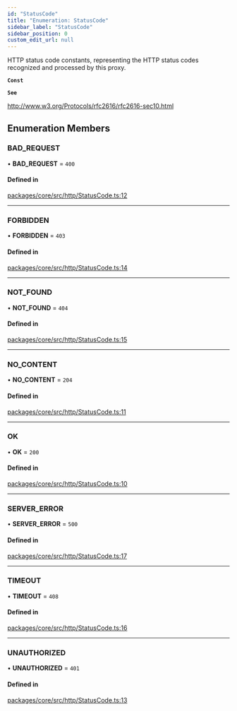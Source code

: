 ```yaml
---
id: "StatusCode"
title: "Enumeration: StatusCode"
sidebar_label: "StatusCode"
sidebar_position: 0
custom_edit_url: null
---
```


HTTP status code constants, representing the HTTP status codes recognized
and processed by this proxy.

**`Const`**

**`See`**

http://www.w3.org/Protocols/rfc2616/rfc2616-sec10.html

## Enumeration Members

### BAD\_REQUEST

• **BAD\_REQUEST** = ``400``

#### Defined in

[packages/core/src/http/StatusCode.ts:12](https://github.com/seznam/ima/blob/16487954/packages/core/src/http/StatusCode.ts#L12)

___

### FORBIDDEN

• **FORBIDDEN** = ``403``

#### Defined in

[packages/core/src/http/StatusCode.ts:14](https://github.com/seznam/ima/blob/16487954/packages/core/src/http/StatusCode.ts#L14)

___

### NOT\_FOUND

• **NOT\_FOUND** = ``404``

#### Defined in

[packages/core/src/http/StatusCode.ts:15](https://github.com/seznam/ima/blob/16487954/packages/core/src/http/StatusCode.ts#L15)

___

### NO\_CONTENT

• **NO\_CONTENT** = ``204``

#### Defined in

[packages/core/src/http/StatusCode.ts:11](https://github.com/seznam/ima/blob/16487954/packages/core/src/http/StatusCode.ts#L11)

___

### OK

• **OK** = ``200``

#### Defined in

[packages/core/src/http/StatusCode.ts:10](https://github.com/seznam/ima/blob/16487954/packages/core/src/http/StatusCode.ts#L10)

___

### SERVER\_ERROR

• **SERVER\_ERROR** = ``500``

#### Defined in

[packages/core/src/http/StatusCode.ts:17](https://github.com/seznam/ima/blob/16487954/packages/core/src/http/StatusCode.ts#L17)

___

### TIMEOUT

• **TIMEOUT** = ``408``

#### Defined in

[packages/core/src/http/StatusCode.ts:16](https://github.com/seznam/ima/blob/16487954/packages/core/src/http/StatusCode.ts#L16)

___

### UNAUTHORIZED

• **UNAUTHORIZED** = ``401``

#### Defined in

[packages/core/src/http/StatusCode.ts:13](https://github.com/seznam/ima/blob/16487954/packages/core/src/http/StatusCode.ts#L13)
